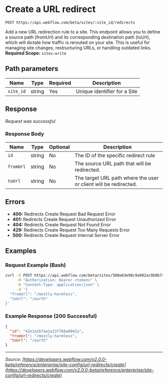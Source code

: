 # Create a URL redirect

```
POST https://api.webflow.com/beta/sites/:site_id/redirects
```

Add a new URL redirection rule to a site.
This endpoint allows you to define a source path (fromUrl) and its corresponding destination path (toUrl), which will dictate how traffic is rerouted on your site. This is useful for managing site changes, restructuring URLs, or handling outdated links.
**Required Scope:** `sites:write`


## Path parameters

| Name | Type | Required | Description |
|---|---|---|---|
| `site_id` | string | Yes | Unique identifier for a Site |




## Response

_Request was successful_

### Response Body

| Name | Type | Optional | Description |
|---|---|---|---|
| `id` | string | No | The ID of the specific redirect rule |
| `fromUrl` | string | No | The source URL path that will be redirected. |
| `toUrl` | string | No | The target URL path where the user or client will be redirected. |




## Errors

* **400:** Redirects Create Request Bad Request Error
* **401:** Redirects Create Request Unauthorized Error
* **404:** Redirects Create Request Not Found Error
* **429:** Redirects Create Request Too Many Requests Error
* **500:** Redirects Create Request Internal Server Error




## Examples

### Request Example (Bash)

```bash
curl -X POST https://api.webflow.com/beta/sites/580e63e98c9a982ac9b8b741/redirects \
     -H "Authorization: Bearer <token>" \
     -H "Content-Type: application/json" \
     -d '{
  "fromUrl": "/mostly-harmless",
  "toUrl": "/earth"
}'
```

### Example Response (200 Successful)

```json
{
  "id": "42e1a2b7aa1a13f768a0042a",
  "fromUrl": "/mostly-harmless",
  "toUrl": "/earth"
}
```


---
*Source: [https://developers.webflow.com/v2.0.0-beta/reference/enterprise/site-config/url-redirects/create](https://developers.webflow.com/v2.0.0-beta/reference/enterprise/site-config/url-redirects/create)*